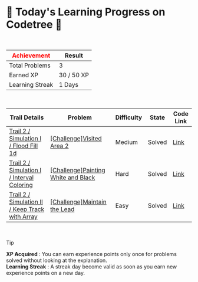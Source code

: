 # 🌲 Today's Learning Progress on Codetree 🌲

<br />

| <span style="color:red;display:block;text-align:center;"> **Achievement**</span> | Result |
|---|---|
|Total Problems| 3 |
| Earned XP | 30 / 50 XP |
| Learning Streak | 1 Days |

<br />

|Trail Details|Problem|Difficulty|State|Code Link|
|---|---|---|---|---|
|[Trail 2 / Simulation I / Flood Fill 1d](https://https://en.codetree.ai/trail-info/novice-mid/)|[[Challenge]Visited Area 2](https://https://en.codetree.ai/trails/complete/curated-cards/challenge-area-been-to-and-from2/)|Medium|Solved|[Link](https://github.com/ChoYSPRO/codeTree/blob/main/250112/%EC%99%94%EB%8B%A4%20%EA%B0%94%EB%8D%98%20%EA%B5%AC%EC%97%AD%202/area-been-to-and-from2.java)|
|[Trail 2 / Simulation I / Interval Coloring](https://https://en.codetree.ai/trail-info/novice-mid/)|[[Challenge]Painting White and Black](https://https://en.codetree.ai/trails/complete/curated-cards/challenge-painting-white-black/)|Hard|Solved|[Link](https://github.com/ChoYSPRO/codeTree/blob/main/250112/%ED%9D%B0%EA%B2%80%20%EC%B9%A0%ED%95%98%EA%B8%B0/painting-white-black.java)|
|[Trail 2 / Simulation II / Keep Track with Array](https://https://en.codetree.ai/trail-info/novice-mid/)|[[Challenge]Maintain the Lead](https://https://en.codetree.ai/trails/complete/curated-cards/challenge-keep-the-lead/)|Easy|Solved|[Link](https://github.com/ChoYSPRO/codeTree/blob/main/250112/%EC%84%A0%EB%91%90%EB%A5%BC%20%EC%A7%80%EC%BC%9C%EB%9D%BC/keep-the-lead.java)|


<br />

> [!TIP]
> **XP Acquired** : You can earn experience points only once for problems solved without looking at the explanation.  
> **Learning Streak** : A streak day become valid as soon as you earn new experience points on a new day.

